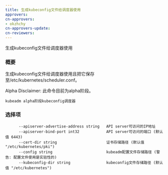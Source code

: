 ```yaml
---
title: 生成kubeconfig文件给调度器使用
approvers:
cn-approvers:
- okzhchy
cn-approvers-update:
cn-reviewers:
---
```


<!-- 
Generates a kubeconfig file for the scheduler to use

### Synopsis


Generates the kubeconfig file for the scheduler to use and saves it to /etc/kubernetes/scheduler.conf file. 

Alpha Disclaimer: this command is currently alpha.
<<<<<<< HEAD
 -->

生成kubeconfig文件给调度器使用

### 概要


生成kubeconfig文件给调度器使用且把它保存至/etc/kubernetes/scheduler.conf。

Alpha Disclaimer: 此命令目前为alpha阶段。


<!-- 
```
kubeadm alpha phase kubeconfig scheduler
```
 -->
```
kubeadm alpha阶段kubeconfig调度器
```

<!-- 
### Options

```
      --apiserver-advertise-address string   The IP address the API server is accessible on
      --apiserver-bind-port int32            The port the API server is accessible on (default 6443)
      --cert-dir string                      The path where certificates are stored (default "/etc/kubernetes/pki")
      --config string                        Path to kubeadm config file (WARNING: Usage of a configuration file is experimental)
      --kubeconfig-dir string                The port where to save the kubeconfig file (default "/etc/kubernetes")
```

 -->

### 选择项

```
      --apiserver-advertise-address string   API server可访问的IP地址
      --apiserver-bind-port int32            API server可访问的端口 (默认值 6443)
      --cert-dir string                      证书存储路径 (默认值 "/etc/kubernetes/pki")
      --config string                        kubeadm配置文件存储路径 (警告: 配置文件使用是实验性的)
      --kubeconfig-dir string                kubeconfig文件存储路径 (默认值 "/etc/kubernetes")
```